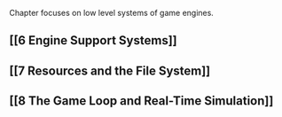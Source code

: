 Chapter focuses on low level systems of game engines.
## [[6 Engine Support Systems]]
## [[7 Resources and the File System]]
## [[8 The Game Loop and Real-Time Simulation]]
